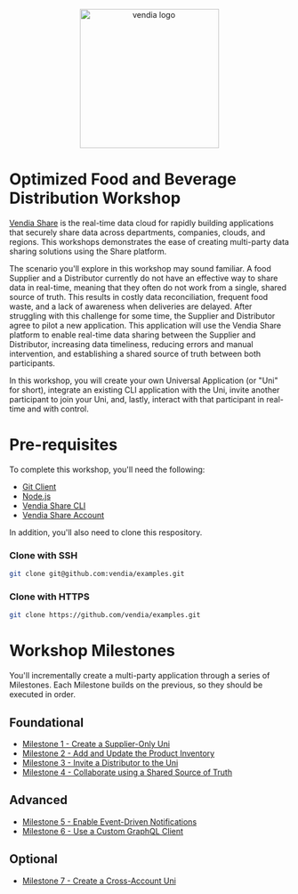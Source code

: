<p align="center">
  <a href="https://vendia.net/">
    <img src="https://share.vendia.net/logo.svg" alt="vendia logo" width="250px">
  </a>
</p>

# Optimized Food and Beverage Distribution Workshop

[Vendia Share](https://www.vendia.net) is the real-time data cloud for rapidly building applications that securely share data across departments, companies, clouds, and regions.  This workshops demonstrates the ease of creating multi-party data sharing solutions using the Share platform.

The scenario you'll explore in this workshop may sound familiar.  A food Supplier and a Distributor currently do not have an effective way to share data in real-time, meaning that they often do not work from a single, shared source of truth.  This results in costly data reconciliation, frequent food waste, and a lack of awareness when deliveries are delayed.  After struggling with this challenge for some time, the Supplier and Distributor agree to pilot a new application.  This application will use the Vendia Share platform to enable real-time data sharing between the Supplier and Distributor, increasing data timeliness, reducing errors and manual intervention, and establishing a shared source of truth between both participants.

In this workshop, you will create your own Universal Application (or "Uni" for short), integrate an existing CLI application with the Uni, invite another participant to join your Uni, and, lastly, interact with that participant in real-time and with control.

# Pre-requisites

To complete this workshop, you'll need the following:

* [Git Client](https://git-scm.com/downloads)
* [Node.js](https://nodejs.org/en/download/)
* [Vendia Share CLI](https://vendia.net/docs/share/cli)
* [Vendia Share Account](https://share.vendia.net/signup)

In addition, you'll also need to clone this respository.

### Clone with SSH

```bash
git clone git@github.com:vendia/examples.git
```

### Clone with HTTPS

```bash
git clone https://github.com/vendia/examples.git
```

# Workshop Milestones
You'll incrementally create a multi-party application through a series of Milestones.  Each Milestone builds on the previous, so they should be executed in order.

## Foundational
* [Milestone 1 - Create a Supplier-Only Uni](README-Milestone1.md)
* [Milestone 2 - Add and Update the Product Inventory](README-Milestone2.md)
* [Milestone 3 - Invite a Distributor to the Uni](README-Milestone3.md)
* [Milestone 4 - Collaborate using a Shared Source of Truth](README-Milestone4.md)

## Advanced
* [Milestone 5 - Enable Event-Driven Notifications](README-Milestone5.md)
* [Milestone 6 - Use a Custom GraphQL Client](README-Milestone6.md)

## Optional
* [Milestone 7 - Create a Cross-Account Uni](README-Milestone7.md)

